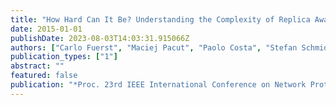 ```yaml
---
title: "How Hard Can It Be? Understanding the Complexity of Replica Aware Virtual Cluster Embeddings"
date: 2015-01-01
publishDate: 2023-08-03T14:03:31.915066Z
authors: ["Carlo Fuerst", "Maciej Pacut", "Paolo Costa", "Stefan Schmid"]
publication_types: ["1"]
abstract: ""
featured: false
publication: "*Proc. 23rd IEEE International Conference on Network Protocols (ICNP)*"
---
```


